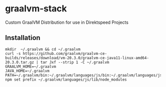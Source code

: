 # graalvm-stack
Custom GraalVM Distribution for use in Direktspeed Projects


## Installation

``` 
mkdir  ~/.graalvm && cd ~/.graalvm
curl -s https://github.com/graalvm/graalvm-ce-builds/releases/download/vm-20.3.0/graalvm-ce-java11-linux-amd64-20.3.0.tar.gz | tar Jxf --strip 1 -C ~/.graalvm
GRAALVM_HOME=~/.graalvm
JAVA_HOME=~/.graalvm
PATH=~/.graalvm/bin:~/.graalvm/languages/js/bin:~/.graalvm/languages/js/lib/node_modules/bin
npm set prefix ~/.graalvm/languages/js/lib/node_modules
``` 
